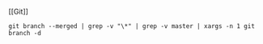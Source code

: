 [[Git]]

```shell
git branch --merged | grep -v "\*" | grep -v master | xargs -n 1 git branch -d
```
